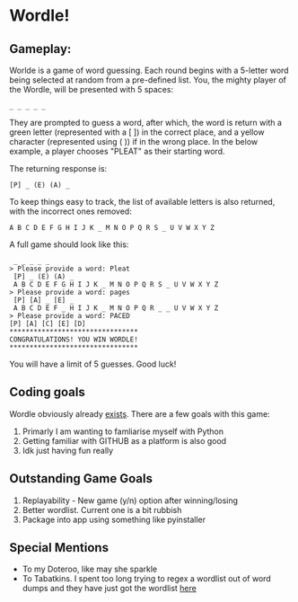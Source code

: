 # Wordle!

## Gameplay:

Worlde is a game of word guessing. Each round begins with a 5-letter word being selected at random from a pre-defined list. You, the mighty player of the Wordle, will be presented with 5 spaces:

 <!--language: lang-none -->
    _ _ _ _ _
They are prompted to guess a word, after which, the word is return with a green letter (represented with a [ ]) in the correct place, and a yellow character (represented using ( )) if in the wrong place. In the below example, a player chooses "PLEAT" as their starting word. 


The returning response is:

<!-- language: lang-none -->
    [P] _ (E) (A) _

To keep things easy to track, the list of available letters is also returned, with the incorrect ones removed:
<!-- language: lang-none -->
    A B C D E F G H I J K _ M N O P Q R S _ U V W X Y Z

A full game should look like this:
<!-- language: lang-none -->
     _ _ _ _ _
    > Please provide a word: Pleat
     [P] _ (E) (A) _
     A B C D E F G H I J K _ M N O P Q R S _ U V W X Y Z
    > Please provide a word: pages
     [P] [A] _ [E] _
     A B C D E F _ H I J K _ M N O P Q R _ _ U V W X Y Z
    > Please provide a word: PACED
    [P] [A] [C] [E] [D]
    ********************************
    CONGRATULATIONS! YOU WIN WORDLE!
    ********************************

You will have a limit of 5 guesses. Good luck!

## Coding goals
Wordle obviously already [exists](https://www.nytimes.com/games/wordle/index.html). There are a few goals with this game:

1. Primarly I am wanting to famliarise myself with Python
2. Getting familiar with GITHUB as a platform is also good
3. Idk just having fun really

## Outstanding Game Goals
1. Replayability - New game (y/n) option after winning/losing
2. Better wordlist. Current one is a bit rubbish
3. Package into app using something like pyinstaller

## Special Mentions
 - To my Doteroo, like may she sparkle
 - To Tabatkins. I spent too long trying to regex a wordlist out of word dumps and they have just got the wordlist [here](https://github.com/tabatkins/wordle-list)